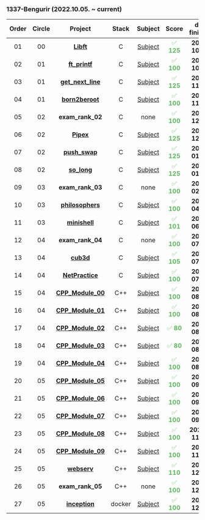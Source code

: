 ### 1337-Bengurir (2022.10.05. ~ current)


 |Order|Circle|Project|Stack|Subject|Score|date finished| End level | days earned | Project Xp |
 |:---:|:---:|:---:|:---:|:---:|:---:| :---:| :---:| :---:| :---:|
 |01|00|[**Libft**](https://github.com/ve-no/libft/)|C|[Subject](https://github.com/ve-no/1337_cursus/blob/main/CIRCLE_0/en.sub.libft.pdf)| <font color="#5cb85c">✅ **125** | **2022-10-24** | **1.05** | <font color="#5cb85c"> + **64.87** | 462
 |02|01|[**ft_printf**](https://github.com/ve-no/ft_printf/)|C|[Subject](https://github.com/ve-no/1337_cursus/blob/main/CIRCLE_1/en.sub.ft_printf.pdf)| <font color="#5cb85c">✅ **100** | **2022-10-29** | **1.44** | <font color="#5cb85c"> + **33.67** | 882
|03|01|[**get_next_line**](https:///github.com/ve-no/get_next_line/)|C|[Subject](https://github.com/ve-no/1337_cursus/blob/main/CIRCLE_1/en.sub.get_next_line.pdf)| <font color="#5cb85c">✅ **125** | **2022-11-03** | **1.94** | <font color="#5cb85c"> + **28.34** | 882
|04|01|[**born2beroot**](https://github.com/ve-no/born2beroot/)|C|[Subject](https://github.com/ve-no/1337_cursus/blob/main/CIRCLE_1/en.sub.born2beroot.pdf)| <font color="#5cb85c">✅ **100** | **2022-11-14** | **2.15** | <font color="#5cb85c"> + **13.24** | 577
|05|02|**exam_rank_02** |C|none | <font color="#5cb85c">✅ **100** | **2022-12-07** | **2.15** | <font color="#5cb85c"> **-** | -
|06|02|[**Pipex**](https://github.com/ve-no/pipex/)|C|[Subject](https://github.com/ve-no/1337_cursus/blob/main/CIRCLE_2/en.sub.pipex.pdf)| <font color="#5cb85c">✅ **125** | **2022-12-12** | **2.60** | <font color="#5cb85c"> + **25.31** | 1142
|07|02|[**push_swap**](https://github.com/ve-no/push_swap/)|C|[Subject](https://github.com/ve-no/1337_cursus/blob/main/CIRCLE_2/en.sub.push_swap.pdf)| <font color="#5cb85c">✅ **125** | **2023-01-04** | **3.17** | <font color="#5cb85c"> + **33.15** | 1855
|08|02|[**so_long**](https://github.com/ve-no/so_long/)|C|[Subject](https://github.com/ve-no/1337_cursus/blob/main/CIRCLE_2/en.sub.so_long.pdf)| <font color="#5cb85c">✅ **125** | **2023-01-18** | **3.39** | <font color="#5cb85c"> + **15.36** | 1000
|09|03|**exam_rank_03** |C|none | <font color="#5cb85c">✅ **100** | **2023-02-01** | **3.39** | <font color="#5cb85c"> **-** | -
|10|03|[**philosophers**](https://github.com/ve-no/philosophers/)|C|[Subject](https://github.com/ve-no/1337_cursus/blob/main/CIRCLE_3/en.sub.philosophers.pdf)| <font color="#5cb85c">✅ **100** | **2023-04-05** | **3.96** | <font color="#5cb85c"> + **35.81** | 3360
|11|03|[**minishell**](https://github.com/ve-no/minishell/)|C|[Subject](https://github.com/ve-no/1337_cursus/blob/main/CIRCLE_3/en.sub.minishell.pdf)| <font color="#5cb85c">✅ **101** | **2023-06-24** | **4.14** | <font color="#5cb85c"> + **26** | 2814
|12|04|**exam_rank_04** |C|none | <font color="#5cb85c">✅ **100** | **2023-07-17** | **0** | <font color="#5cb85c"> **-** | -
|13|04|[**cub3d**](https://github.com/ve-no/cub3d/)|C|[Subject](https://github.com/veno/1337_cursus/blob/main/CIRCLE_4/en.sub.cub3d.pdf)| <font color="#5cb85c">✅ **105** | **2023-07-27** | **4.49** | <font color="#5cb85c"> + **47.27** | 5775
|14|04|[**NetPractice**](https://github.com/ve-no/NetPractice/)|C|[Subject](https://github.com/ve-no/1337_cursus/blob/main/CIRCLE_4/en.sub.NetPractice.pdf)| <font color="#5cb85c">✅ **100** | **2023-07-28** | **4.67** | <font color="#5cb85c"> + **21.55** | 3160
|15|04|[**CPP_Module_00**](https://github.com/ve-no/CPP_MODULES/tree/main/MODULE_0/)|C++|[Subject](https://github.com/ve-no/1337_cursus/blob/main/CIRCLE_4/en.sub.CPP_Module_00.pdf)| <font color="#5cb85c">✅ **100** | **2023-08-06** | **4.67** | <font color="#5cb85c"> **-** | -
|16|04|[**CPP_Module_01**](https://github.com/ve-no/CPP_MODULES/tree/main/MODULE_1/)|C++|[Subject](https://github.com/ve-no/1337_cursus/blob/main/CIRCLE_4/en.sub.CPP_Module_01.pdf)| <font color="#5cb85c">✅ **100** | **2023-08-12** | **4.67** | <font color="#5cb85c"> **-** | -
|17|04|[**CPP_Module_02**](https://github.com/ve-no/CPP_MODULES/tree/main/MODULE_2/)|C++|[Subject](https://github.com/ve-no/1337_cursus/blob/main/CIRCLE_4/en.sub.CPP_Module_02.pdf)| <font color="#5cb85c">✅ **80** | **2023-08-16** | **4.67** | <font color="#5cb85c"> **-** | -
|18|04|[**CPP_Module_03**](https://github.com/ve-no/CPP_MODULES/tree/main/MODULE_3/)|C++|[Subject](https://github.com/ve-no/1337_cursus/blob/main/CIRCLE_4/en.sub.CPP_Module_03.pdf)| <font color="#5cb85c">✅ **80** | **2023-08-18** | **4.67** | <font color="#5cb85c"> **-** | -
|19|04|[**CPP_Module_04**](https://github.com/ve-no/CPP_MODULES/tree/main/MODULE_4/)|C++|[Subject](https://github.com/ve-no/1337_cursus/blob/main/CIRCLE_4/en.sub.CPP_Module_04.pdf)| <font color="#5cb85c">✅ **100** | **2023-08-23** | **5.23** | <font color="#5cb85c"> + **57.47** | 9660
|20|05|[**CPP_Module_05**](https://github.com/ve-no/CPP_MODULES/tree/main/MODULE_5/)|C++|[Subject](https://github.com/ve-no/1337_cursus/blob/main/CIRCLE_5/en.sub.CPP_Module_05.pdf)| <font color="#5cb85c">✅ **100** | **2023-09-03** | **5.23** | <font color="#5cb85c"> **-** | -
|21|05|[**CPP_Module_06**](https://github.com/ve-no/CPP_MODULES/tree/main/MODULE_6/)|C++|[Subject](https://github.com/ve-no/1337_cursus/blob/main/CIRCLE_5/en.sub.CPP_Module_06.pdf)| <font color="#5cb85c">✅ **100** | **2023-09-07** | **5.23** | <font color="#5cb85c"> **-** | -
|22|05|[**CPP_Module_07**](https://github.com/ve-no/CPP_MODULES/tree/main/MODULE_7/)|C++|[Subject](https://github.com/ve-no/1337_cursus/blob/main/CIRCLE_5/en.sub.CPP_Module_07.pdf)| <font color="#5cb85c">✅ **100** | **2023-09-08** | **5.23** | <font color="#5cb85c"> **-** | -
|23|05|[**CPP_Module_08**](https://github.com/ve-no/CPP_MODULES/tree/main/MODULE_8/)|C++|[Subject](https://github.com/ve-no/1337_cursus/blob/main/CIRCLE_5/en.sub.CPP_Module_08.pdf)| <font color="#5cb85c">✅ **100** | **20223-11-13** | **5.23** | <font color="#5cb85c"> **-** | -
|24|05|[**CPP_Module_09**](https://github.com/ve-no/CPP_MODULES/tree/main/MODULE_9/)|C++|[Subject](https://github.com/ve-no/1337_cursus/blob/main/CIRCLE_5/en.sub.CPP_Module_09.pdf)| <font color="#5cb85c">✅ **100** | **2023-11-26** | **5.83** | <font color="#5cb85c"> + **50.64** | 10042
|25|05|[**webserv**](https://github.com/ve-no/webserv/)|C++|[Subject](https://github.com/ve-no/1337_cursus/blob/main/CIRCLE_5/en.sub.webserv.pdf)| <font color="#5cb85c">✅ **110** | **2023-12-03** | **7.32** | <font color="#5cb85c"> + **98.54** | 21630
|26|05|**exam_rank_05** |C++|none | <font color="#5cb85c">✅ **100** | **2023-12-13** | **5.23** | <font color="#5cb85c"> **-** | -
|27|05|[**inception**](https://github.com/ve-no/inception/)|docker|[Subject](https://github.com/ve-no/1337_cursus/blob/main/CIRCLE_5/en.sub.inception.pdf)| <font color="#5cb85c">✅ **100** | **2023-12-31** | **8.24** | <font color="#5cb85c"> + **35.70** | 10042


